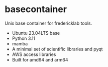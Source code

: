 # basecontainer

Unix base container for fredericklab tools.

* Ubuntu 23.04LTS base
* Python 3.11
* mamba
* A minimal set of scientific libraries and pyqt
* AWS access libraries
* Built for amd64 and arm64
